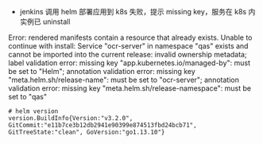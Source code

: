 * jenkins 调用 helm 部署应用到 k8s 失败，提示 missing key，服务在 k8s 内实例已 uninstall </br>

Error: rendered manifests contain a resource that already exists. Unable to continue with install: Service "ocr-server" in namespace "qas" exists and cannot be imported into the current release: invalid ownership metadata; label validation error: missing key "app.kubernetes.io/managed-by": must be set to "Helm"; annotation validation error: missing key "meta.helm.sh/release-name": must be set to "ocr-server"; annotation validation error: missing key "meta.helm.sh/release-namespace": must be set to "qas"

```
# helm version
version.BuildInfo{Version:"v3.2.0", GitCommit:"e11b7ce3b12db2941e90399e874513fbd24bcb71", GitTreeState:"clean", GoVersion:"go1.13.10"}
```

